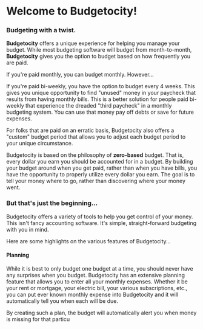 # Welcome to Budgetocity!

### Budgeting with a twist.

**Budgetocity** offers a unique experience for helping you manage your budget.  While most budgeting software will budget from month-to-month, **Budgetocity** gives you the option to budget based on how frequently you are paid.

If you're paid monthly, you can budget monthly.  However...

If you're paid bi-weekly, you have the option to budget every 4 weeks.  This gives you unique opportunity to find "unused" money in your paycheck that results from having monthly bills.  This is a better solution for people paid bi-weekly that experience the dreaded "third paycheck" in a monthly budgeting system.  You can use that money pay off debts or save for future expenses.  

For folks that are paid on an erratic basis, Budgetocity also offers a "custom" budget period that allows you to adjust each budget period to your unique circumstance.

Budgetocity is based on the philosophy of **zero-based** budget.  That is, every dollar you earn you should be accounted for in a budget.  By building your budget around when you get paid, rather than when you have bills, you have the opportunity to properly utilize every dollar you earn.  The goal is to tell your money where to go, rather than discovering where your money went.

### But that's just the beginning...

Budgetocity offers a variety of tools to help you get control of your money.  This isn't fancy accounting software.  It's simple, straight-forward budgeting with you in mind.

Here are some highlights on the various features of Budgetocity...

#### Planning

While it is best to only budget one budget at a time, you should never have any surprises when you budget.  Budgetocity has an extensive planning feature that allows you to enter all your monthly expenses.  Whether it be your rent or mortgage, your electric bill, your various subscriptions, etc., you can put ever known monthly expense into Budgetocity and it will automatically tell you when each will be due.

By creating such a plan, the budget will automatically alert you when money is missing for that particu



